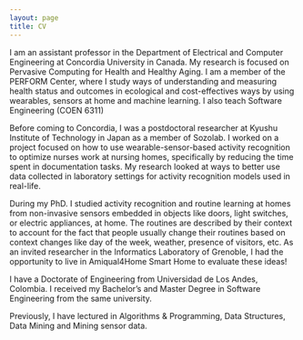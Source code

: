 ```yaml
---
layout: page
title: CV
---
```


<p>I am an assistant professor in the Department of Electrical and Computer Engineering at Concordia University in Canada. My research is focused on Pervasive Computing for Health and Healthy Aging. I am a member of the PERFORM Center, where I study ways of understanding and measuring health status and outcomes in ecological and cost-effectives ways by using wearables, sensors at home and machine learning. I also teach Software Engineering (COEN 6311)</p>

<p>Before coming to Concordia, I was a postdoctoral researcher at Kyushu Institute of Technology in Japan as a member of Sozolab. I worked on a project focused on how to use wearable-sensor-based activity recognition to optimize nurses work at nursing homes, specifically by reducing the time spent in documentation tasks. My research looked at ways to better use data collected in laboratory settings for activity recognition models used in real-life.</p>

<p>During my PhD. I studied activity recognition and routine learning at homes from non-invasive sensors embedded in objects like doors, light switches, or electric appliances, at home. The routines are described by their context to account for the fact that people usually change their routines based on context changes like day of the week, weather, presence of visitors, etc. As an invited researcher in the Informatics Laboratory of Grenoble, I had the opportunity to live in Amiqual4Home Smart Home to evaluate these ideas!</p>

<p>I have a Doctorate of Engineering from Universidad de Los Andes, Colombia. I received my Bachelor’s and Master Degree in Software Engineering from the same university.</p>

<p>Previously, I have lectured in Algorithms & Programming, Data Structures, Data Mining and Mining sensor data.</p>
